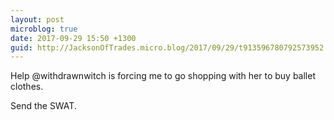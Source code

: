 ```yaml
---
layout: post
microblog: true
date: 2017-09-29 15:50 +1300
guid: http://JacksonOfTrades.micro.blog/2017/09/29/t913596780792573952.html
---
```

Help @withdrawnwitch is forcing me to go shopping with her to buy ballet clothes.

Send the SWAT.
